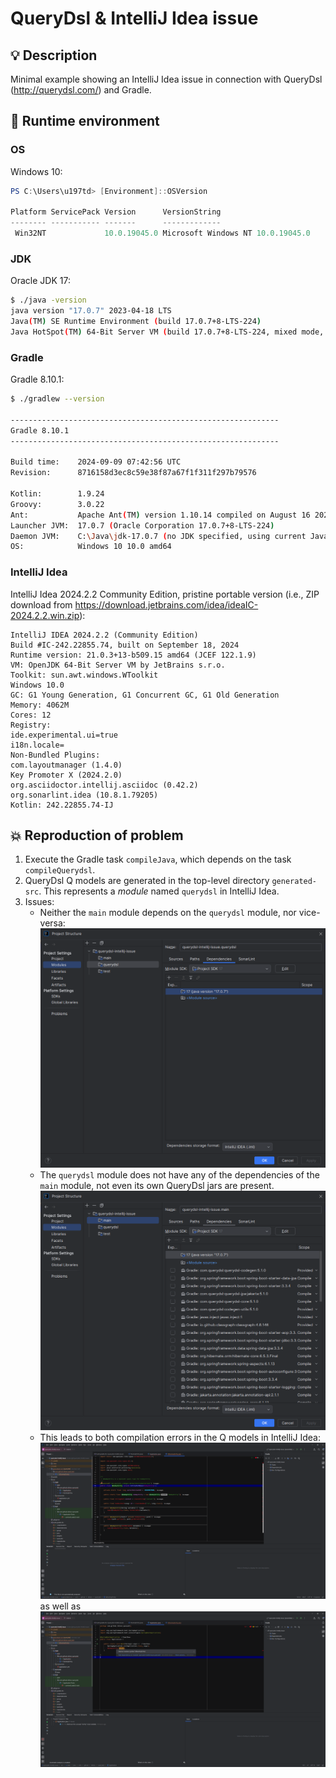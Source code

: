 # QueryDsl & IntelliJ Idea issue

## 💡 Description

Minimal example showing an IntelliJ Idea issue in connection with QueryDsl (http://querydsl.com/) and Gradle.

## 🚄 Runtime environment

### OS

Windows 10:

```powershell
PS C:\Users\u197td> [Environment]::OSVersion

Platform ServicePack Version      VersionString
-------- ----------- -------      -------------
 Win32NT             10.0.19045.0 Microsoft Windows NT 10.0.19045.0
```

### JDK

Oracle JDK 17:

```bash
$ ./java -version
java version "17.0.7" 2023-04-18 LTS
Java(TM) SE Runtime Environment (build 17.0.7+8-LTS-224)
Java HotSpot(TM) 64-Bit Server VM (build 17.0.7+8-LTS-224, mixed mode, sharing)
```

### Gradle

Gradle 8.10.1:

```bash
$ ./gradlew --version

------------------------------------------------------------
Gradle 8.10.1
------------------------------------------------------------

Build time:    2024-09-09 07:42:56 UTC
Revision:      8716158d3ec8c59e38f87a67f1f311f297b79576

Kotlin:        1.9.24
Groovy:        3.0.22
Ant:           Apache Ant(TM) version 1.10.14 compiled on August 16 2023
Launcher JVM:  17.0.7 (Oracle Corporation 17.0.7+8-LTS-224)
Daemon JVM:    C:\Java\jdk-17.0.7 (no JDK specified, using current Java home)
OS:            Windows 10 10.0 amd64
```


### IntelliJ Idea

IntelliJ Idea 2024.2.2 Community Edition, pristine portable version (i.e., ZIP download from https://download.jetbrains.com/idea/ideaIC-2024.2.2.win.zip):

```properties
IntelliJ IDEA 2024.2.2 (Community Edition)
Build #IC-242.22855.74, built on September 18, 2024
Runtime version: 21.0.3+13-b509.15 amd64 (JCEF 122.1.9)
VM: OpenJDK 64-Bit Server VM by JetBrains s.r.o.
Toolkit: sun.awt.windows.WToolkit
Windows 10.0
GC: G1 Young Generation, G1 Concurrent GC, G1 Old Generation
Memory: 4062M
Cores: 12
Registry:
ide.experimental.ui=true
i18n.locale=
Non-Bundled Plugins:
com.layoutmanager (1.4.0)
Key Promoter X (2024.2.0)
org.asciidoctor.intellij.asciidoc (0.42.2)
org.sonarlint.idea (10.8.1.79205)
Kotlin: 242.22855.74-IJ
```

## 💥 Reproduction of problem

1. Execute the Gradle task `compileJava`, which depends on the task `compileQuerydsl`.
1. QueryDsl Q models are generated in the top-level directory `generated-src`. This represents a _module_ named `querydsl` in IntelliJ Idea.
1. Issues:
   * Neither the `main` module depends on the `querydsl` module, nor vice-versa:
   ![querydsl module dependences][querydsl-dependencies]
   * The  `querydsl` module does not have any of the dependencies of the `main` module, not even its own QueryDsl jars are present.
   ![main module dependences][main-dependencies]
   * This leads to both compilation errors in the Q models in IntelliJ Idea:
   ![Q model compulation errors][q-models-compilation]
   as well as
   ![main compulation errors][main-compilation]

[querydsl-dependencies]: querydsl-module-dependencies.png
[main-dependencies]: main-module-dependencies.png
[q-models-compilation]: q-model-compilation-error.png
[main-compilation]: compilation-error.png
